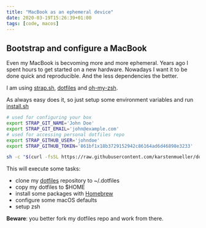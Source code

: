 ```yaml
---
title: "MacBook as an ephemeral device"
date: 2020-03-19T15:26:39+01:00
tags: [code, macos]
---
```


## Bootstrap and configure a MacBook

Even my MacBook is becvoming more and more ephemeral. Years ago I spent hours to get started on a new hardware. Nowadays I want it to be done quick and reproducible. And the less dependencies the better.

I am using [strap.sh](https://github.com/MikeMcQuaid/strap), [dotfiles](https://github.com/ryanb/dotfiles) and [oh-my-zsh](https://github.com/ohmyzsh/ohmyzsh).

As always easy does it, so just setup some environment variables and run [install.sh](https://raw.githubusercontent.com/karstenmueller/dotfiles/master/script/install.sh)

~~~zsh
# used for configuring your box
export STRAP_GIT_NAME='John Doe'
export STRAP_GIT_EMAIL='john@example.com'
# used for accessing personal dotfiles repo
export STRAP_GITHUB_USER='johndoe'
export STRAP_GITHUB_TOKEN='861bf1x18b3729152942c86164ad6d46898e3233'
~~~

~~~zsh
sh -c "$(curl -fsSL https://raw.githubusercontent.com/karstenmueller/dotfiles/master/script/install.sh)"
~~~

This will execute some tasks:

- clone my [dotfiles](https://github.com/karstenmueller/dotfiles) repository to ~/.dotfiles
- copy my dotfiles to $HOME
- install some packages with [Homebrew](https://github.com/Homebrew/brew)
- configure some macOS defaults
- setup zsh

**Beware**: you better fork my dotfiles repo and work from there.
